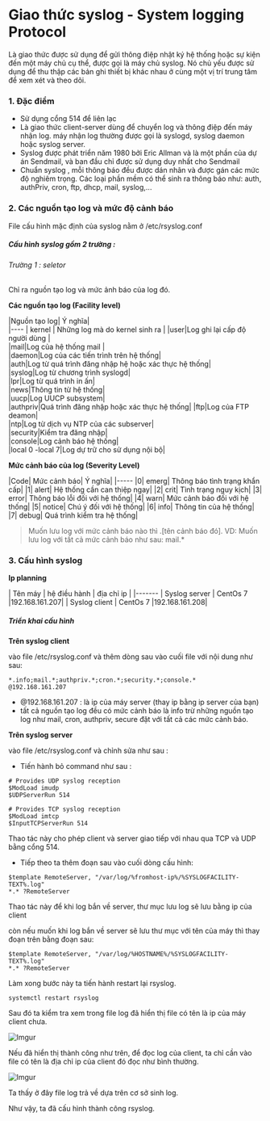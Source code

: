 ﻿# Giao thức syslog - System logging Protocol

Là giao thức được sử dụng để gửi thông điệp nhật ký hệ thống hoặc sự kiện đến một máy chủ cụ thể, được gọi là máy chủ syslog.
Nó chủ yếu được sử dụng để thu thập các  bản ghi thiết bị khác nhau ở cùng một vị trí trung tâm để xem xét và theo dõi. 

### 1. Đặc điểm

- Sử dụng cổng 514 để liên lạc 
- Là giao thức client-server  dùng để chuyển log và thông điệp đến máy nhận log. máy nhận log thường được gọi là syslogd, syslog daemon hoặc syslog server. 
- Syslog được phát triển năm 1980 bởi Eric Allman và là một phần của dự án Sendmail, và ban đầu chỉ được sử dụng duy nhất cho Sendmail
- Chuẩn syslog , mỗi thông báo đều được dán nhãn và được gán các mức độ nghiêm trọng. Các loại phần mềm có thể sinh ra thông báo như: auth, authPriv, cron, ftp, dhcp, mail, syslog,...

### 2. Các nguồn tạo log và mức độ cảnh báo 

File cấu hình mặc định của syslog nằm ở /etc/rsyslog.conf

##### Cấu hình syslog gồm 2 trường : 

###### Trường 1 : seletor 

Chỉ ra nguồn tạo log và mức ảnh báo của log đó.

**Các nguồn tạo log (Facility level)**

|Nguồn tạo log| Ý nghĩa|  
|----
| kernel | Những log mà do kernel sinh ra | 
|user|Log ghi lại cấp độ người dùng  |  
|mail|Log của hệ thống mail |  
|daemon|Log của các tiến trình trên hệ thống|  
|auth|Log từ quá trình đăng nhập hệ hoặc xác thực hệ thống|  
|syslog|Log từ chương trình syslogd|  
|lpr|Log từ quá trình in ấn|  
|news|Thông tin từ hệ thống|  
|uucp|Log UUCP subsystem|  
|authpriv|Quá trình đăng nhập hoặc xác thực hệ thống|
|ftp|Log của FTP deamon|  
|ntp|Log từ dịch vụ NTP của các subserver|  
|security|Kiểm tra đăng nhập|  
|console|Log cảnh báo hệ thống|  
|local 0 -local 7|Log dự trữ cho sử dụng nội bộ|  


**Mức cảnh báo của log (Severity Level)**

|Code|	Mức cảnh báo|	Ý nghĩa|
|-----
|0|	emerg|	Thông báo tình trạng khẩn cấp|
|1|	alert|	Hệ thống cần can thiệp ngay|
|2|	crit|	Tình trạng nguy kịch|
|3|	error|	Thông báo lỗi đối với hệ thống|
|4|	warn|	Mức cảnh báo đối với hệ thống|
|5|	notice|	Chú ý đối với hệ thống|
|6|	info|	Thông tin của hệ thống|
|7|	debug|	Quá trình kiểm tra hệ thống|

> Muốn lưu log với mức cảnh báo nào thì .[tên cảnh báo đó]. 
VD: Muốn lưu log với tất cả mức cảnh báo như sau: mail.*

### 3. Cấu hình syslog

**Ip planning**

| Tên máy  | hệ điều hành | địa chỉ ip | 
|-------
|  Syslog server | CentOs 7  |192.168.161.207| 
|  Syslog client |  CentOs 7 |192.168.161.208|

##### Triển khai cấu hình 

**Trên syslog client**

vào file /etc/rsyslog.conf và thêm dòng sau vào cuối file với nội dung như sau: 

```
*.info;mail.*;authpriv.*;cron.*;security.*;console.*   @192.168.161.207
```

- @192.168.161.207 : là ip của máy server (thay ip bằng ip server của bạn)
- tất cả nguồn tạo log đều có mức cảnh báo là info trừ những nguồn tạo log như mail, cron, authpriv, secure đặt với tất cả các mức cảnh báo. 

  
**Trên syslog server**

vào file /etc/rsyslog.conf và chỉnh sửa như sau : 

- Tiến hành bỏ command như sau :

```
# Provides UDP syslog reception
$ModLoad imudp
$UDPServerRun 514

# Provides TCP syslog reception
$ModLoad imtcp
$InputTCPServerRun 514
```
Thao tác này cho phép client và server giao tiếp với nhau qua TCP và UDP bằng cổng 514.

* Tiếp theo ta thêm đoạn sau vào cuối dòng cấu hình: 

```
$template RemoteServer, "/var/log/%fromhost-ip%/%SYSLOGFACILITY-TEXT%.log"
*.* ?RemoteServer
```
Thao tác này để khi log bắn về server, thư mục lưu log sẽ lưu bằng ip của client 

còn nếu muốn khi log bắn về server sẽ lưu thư mục với tên của máy thì thay đoạn trên bằng đoạn sau: 

```
$template RemoteServer, "/var/log/%HOSTNAME%/%SYSLOGFACILITY-TEXT%.log"
*.* ?RemoteServer
```
Làm xong bước này ta tiến hành restart lại rsyslog. 
```
systemctl restart rsyslog 
```

Sau đó ta kiểm tra xem trong file log đã hiển thị file có tên là ip của máy client chưa.

![Imgur](https://i.imgur.com/sPJz3cQ.png)

Nếu đã hiển thị thành công như trên, để đọc log của client, ta chỉ cần vào file có tên là địa chỉ ip của client đó đọc như bình thường. 

![Imgur](https://i.imgur.com/UFTtrTW.png)

Ta thấy ở đây file log trả về dựa trên cơ sở sinh log. 

Như vậy, ta đã cấu hình thành công rsyslog. 